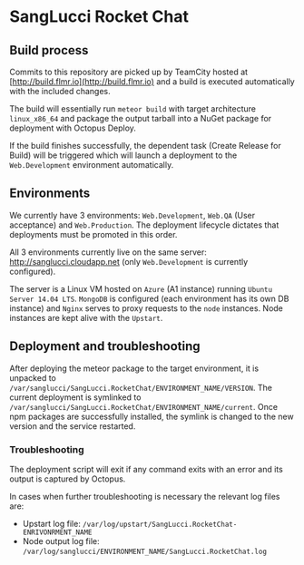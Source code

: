# SangLucci Rocket Chat

## Build process

Commits to this repository are picked up by TeamCity hosted at [http://build.flmr.io](http://build.flmr.io) and a build is executed automatically with the included changes. 

The build will essentially run `meteor build` with target architecture `linux_x86_64` and package the output tarball into a NuGet package for deployment with Octopus Deploy.

If the build finishes successfully, the dependent task (Create Release for Build) will be triggered which will launch a deployment to the `Web.Development` environment automatically. 

## Environments

We currently have 3 environments: `Web.Development`, `Web.QA` (User acceptance) and `Web.Production`. The deployment lifecycle dictates that deployments must be promoted in this order. 

All 3 environments currently live on the same server: http://sanglucci.cloudapp.net (only `Web.Development` is currently configured). 

The server is a Linux VM hosted on `Azure` (A1 instance) running `Ubuntu Server 14.04 LTS`. `MongoDB` is configured (each environment has its own DB instance) and `Nginx` serves to proxy requests to the `node` instances. Node instances are kept alive with the `Upstart`.

## Deployment and troubleshooting

After deploying the meteor package to the target environment, it is unpacked to `/var/sanglucci/SangLucci.RocketChat/ENVIRONMENT_NAME/VERSION`. The current deployment is symlinked to `/var/sanglucci/SangLucci.RocketChat/ENVIRONMENT_NAME/current`. Once npm packages are successfully installed, the symlink is changed to the new version and the service restarted. 

### Troubleshooting

The deployment script will exit if any command exits with an error and its output is captured by Octopus. 

In cases when further troubleshooting is necessary the relevant log files are:

- Upstart log file: `/var/log/upstart/SangLucci.RocketChat-ENRIVONRMENT_NAME` 
- Node output log file: `/var/log/sanglucci/ENVIRONMENT_NAME/SangLucci.RocketChat.log`

